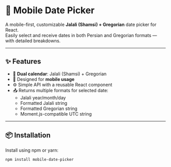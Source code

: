 # 📅 Mobile Date Picker

A mobile-first, customizable **Jalali (Shamsi) + Gregorian** date picker for React.  
Easily select and receive dates in both Persian and Gregorian formats — with detailed breakdowns.

---

## ✨ Features

- 📆 **Dual calendar**: Jalali (Shamsi) + Gregorian
- 🎯 Designed for **mobile usage**
- ⚙️ Simple API with a reusable React component
- 📤 Returns multiple formats for selected date:
    - Jalali year/month/day
    - Formatted Jalali string
    - Formatted Gregorian string
    - Moment.js-compatible UTC string

---

## 📦 Installation

Install using npm or yarn:

```bash
npm install mobile-date-picker
